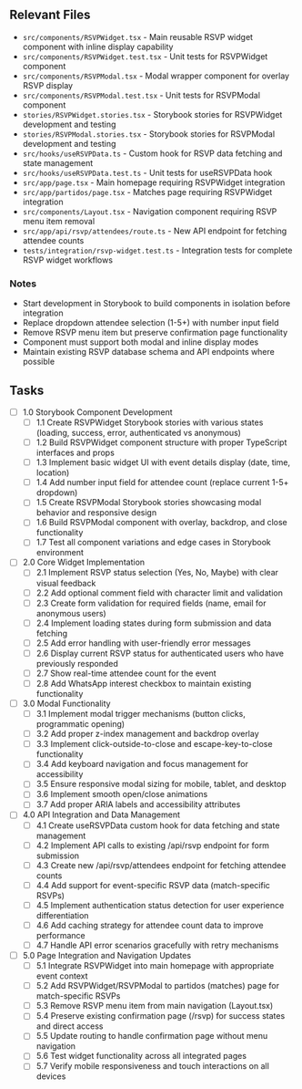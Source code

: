 ## Relevant Files

- `src/components/RSVPWidget.tsx` - Main reusable RSVP widget component with inline display capability
- `src/components/RSVPWidget.test.tsx` - Unit tests for RSVPWidget component
- `src/components/RSVPModal.tsx` - Modal wrapper component for overlay RSVP display
- `src/components/RSVPModal.test.tsx` - Unit tests for RSVPModal component  
- `stories/RSVPWidget.stories.tsx` - Storybook stories for RSVPWidget development and testing
- `stories/RSVPModal.stories.tsx` - Storybook stories for RSVPModal development and testing
- `src/hooks/useRSVPData.ts` - Custom hook for RSVP data fetching and state management
- `src/hooks/useRSVPData.test.ts` - Unit tests for useRSVPData hook
- `src/app/page.tsx` - Main homepage requiring RSVPWidget integration
- `src/app/partidos/page.tsx` - Matches page requiring RSVPWidget integration
- `src/components/Layout.tsx` - Navigation component requiring RSVP menu item removal
- `src/app/api/rsvp/attendees/route.ts` - New API endpoint for fetching attendee counts
- `tests/integration/rsvp-widget.test.ts` - Integration tests for complete RSVP widget workflows

### Notes

- Start development in Storybook to build components in isolation before integration
- Replace dropdown attendee selection (1-5+) with number input field
- Remove RSVP menu item but preserve confirmation page functionality  
- Component must support both modal and inline display modes
- Maintain existing RSVP database schema and API endpoints where possible

## Tasks

- [ ] 1.0 Storybook Component Development
  - [ ] 1.1 Create RSVPWidget Storybook stories with various states (loading, success, error, authenticated vs anonymous)
  - [ ] 1.2 Build RSVPWidget component structure with proper TypeScript interfaces and props
  - [ ] 1.3 Implement basic widget UI with event details display (date, time, location)
  - [ ] 1.4 Add number input field for attendee count (replace current 1-5+ dropdown)
  - [ ] 1.5 Create RSVPModal Storybook stories showcasing modal behavior and responsive design
  - [ ] 1.6 Build RSVPModal component with overlay, backdrop, and close functionality
  - [ ] 1.7 Test all component variations and edge cases in Storybook environment

- [ ] 2.0 Core Widget Implementation
  - [ ] 2.1 Implement RSVP status selection (Yes, No, Maybe) with clear visual feedback
  - [ ] 2.2 Add optional comment field with character limit and validation
  - [ ] 2.3 Create form validation for required fields (name, email for anonymous users)
  - [ ] 2.4 Implement loading states during form submission and data fetching
  - [ ] 2.5 Add error handling with user-friendly error messages
  - [ ] 2.6 Display current RSVP status for authenticated users who have previously responded
  - [ ] 2.7 Show real-time attendee count for the event
  - [ ] 2.8 Add WhatsApp interest checkbox to maintain existing functionality

- [ ] 3.0 Modal Functionality
  - [ ] 3.1 Implement modal trigger mechanisms (button clicks, programmatic opening)
  - [ ] 3.2 Add proper z-index management and backdrop overlay
  - [ ] 3.3 Implement click-outside-to-close and escape-key-to-close functionality
  - [ ] 3.4 Add keyboard navigation and focus management for accessibility
  - [ ] 3.5 Ensure responsive modal sizing for mobile, tablet, and desktop
  - [ ] 3.6 Implement smooth open/close animations
  - [ ] 3.7 Add proper ARIA labels and accessibility attributes

- [ ] 4.0 API Integration and Data Management
  - [ ] 4.1 Create useRSVPData custom hook for data fetching and state management
  - [ ] 4.2 Implement API calls to existing /api/rsvp endpoint for form submission
  - [ ] 4.3 Create new /api/rsvp/attendees endpoint for fetching attendee counts
  - [ ] 4.4 Add support for event-specific RSVP data (match-specific RSVPs)
  - [ ] 4.5 Implement authentication status detection for user experience differentiation
  - [ ] 4.6 Add caching strategy for attendee count data to improve performance
  - [ ] 4.7 Handle API error scenarios gracefully with retry mechanisms

- [ ] 5.0 Page Integration and Navigation Updates
  - [ ] 5.1 Integrate RSVPWidget into main homepage with appropriate event context
  - [ ] 5.2 Add RSVPWidget/RSVPModal to partidos (matches) page for match-specific RSVPs
  - [ ] 5.3 Remove RSVP menu item from main navigation (Layout.tsx)
  - [ ] 5.4 Preserve existing confirmation page (/rsvp) for success states and direct access
  - [ ] 5.5 Update routing to handle confirmation page without menu navigation
  - [ ] 5.6 Test widget functionality across all integrated pages
  - [ ] 5.7 Verify mobile responsiveness and touch interactions on all devices
